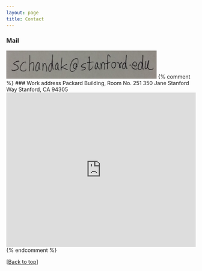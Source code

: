```yaml
---
layout: page
title: Contact
---
```


<style>
    .google-maps {
        position: relative;
        padding-bottom: 75%; // This is the aspect ratio
        height: 0;
        overflow: hidden;
    }
    .google-maps iframe {
        position: absolute;
        top: 0;
        left: 0;
        width: 100% !important;
        height: 100% !important;
    }
</style>

### Mail
<img src="/img/mailid.jpg" class="img-responsive" alt="Mail id" height="75" width="400">
{% comment %}
### Work address
Packard Building, Room No. 251  
350 Jane Stanford Way  
Stanford, CA 94305  

<div class="google-maps">
<iframe src="https://www.google.com/maps/embed?pb=!1m18!1m12!1m3!1d3168.332638316658!2d-122.17603538494134!3d37.42924597982379!2m3!1f0!2f0!3f0!3m2!1i1024!2i768!4f13.1!3m3!1m2!1s0x808fbb8fca72ff15%3A0x7f95af3962faedea!2s350%20Jane%20Stanford%20Way%2C%20Stanford%2C%20CA%2094305%2C%20USA!5e0!3m2!1sen!2suk!4v1577269424596!5m2!1sen!2suk" width="600" height="450" frameborder="0" style="border:0;" allowfullscreen=""></iframe>" width="600" height="450" frameborder="0" style="border:0;" allowfullscreen=""></iframe>
</div>
{% endcomment %}

[[Back to top](#top_anchor_)]
